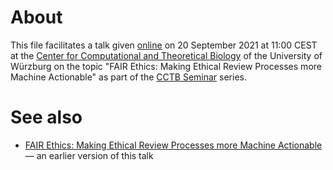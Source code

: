 # About

This file facilitates a talk given [online](https://uni-wuerzburg.zoom.us/j/97698479150?pwd=bzRuN0IrWCtsZTNtOFZ3WGovS0pXQT09) on 20 September 2021 at 11:00 CEST at the [Center for Computational and Theoretical Biology](https://www.biozentrum.uni-wuerzburg.de/cctb/cctb/) of the University of Würzburg on the topic "FAIR Ethics: Making Ethical Review Processes more Machine Actionable" as part of the [CCTB Seminar](https://hackmd.io/hFWFrZdbRb6VrdI0xQx_YQ?view) series.

# See also

* [FAIR Ethics: Making Ethical Review Processes more Machine Actionable](https://doi.org/10.5281/zenodo.2559998) &mdash; an earlier version of this talk

